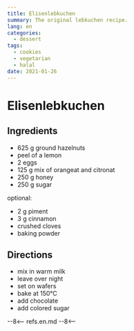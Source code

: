```yaml
---
title: Elisenlebkuchen
summary: The original lebkuchen recipe.
lang: en
categories:
  - dessert
tags:
  - cookies
  - vegetarian
  - halal
date: 2021-01-26
---
```


# Elisenlebkuchen

<!-- more -->

## Ingredients

* 625 g ground hazelnuts
* peel of a lemon
* 2 eggs
* 125 g mix of orangeat and citronat
* 250 g honey
* 250 g sugar

optional:

* 2 g piment
* 3 g cinnamon
* crushed cloves
* baking powder

## Directions

* mix in warm milk
* leave over night
* set on wafers
* bake at 150°C
* add chocolate
* add colored sugar

--8<--
refs.en.md
--8<--
